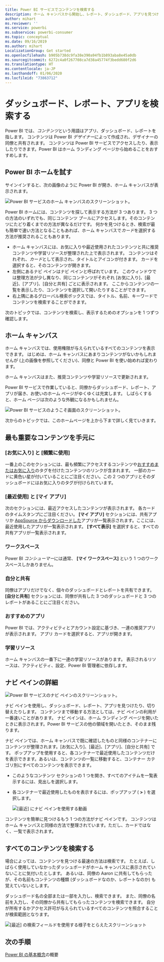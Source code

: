 ```yaml
---
title: Power BI サービスでコンテンツを検索する
description: ホーム キャンバスから開始し、レポート、ダッシュボード、アプリを見つけて開きます。
author: mihart
ms.reviewer: ''
ms.service: powerbi
ms.subservice: powerbi-consumer
ms.topic: conceptual
ms.date: 09/16/2019
ms.author: mihart
LocalizationGroup: Get started
ms.openlocfilehash: b905b738dc9fa38e390a94fb1b893aba8e45a0db
ms.sourcegitcommit: 6272c4a0f267708ca7d38a45774f3bedd680f2d6
ms.translationtype: HT
ms.contentlocale: ja-JP
ms.lasthandoff: 01/06/2020
ms.locfileid: "73863712"
---
```

# <a name="find-your-dashboards-reports-and-apps"></a>ダッシュボード、レポート、アプリを検索する
Power BI では、*コンテンツ*という用語はアプリ、ダッシュボード、レポートを指します。 コンテンツは Power BI *デザイナー*によって作成され、デザイナーの同僚と共有されます。 コンテンツは Power BI サービスでアクセスしたり、表示したりできます。Power BI はホーム ランディング ページから始めることをおすすめします。

## <a name="explore-power-bi-home"></a>Power BI ホームを試す
サインインすると、次の画像のように Power BI が開き、ホーム キャンバスが表示されます。
 
![Power BI サービスのホーム キャンバスのスクリーンショット。](media/end-user-home/power-bi-home.png)

Power BI ホームには、コンテンツを探して表示する方法が 3 つあります。 3 つの方法のいずれでも、同じコンテンツ プールにアクセスします。そのコンテンツにたどり着くまでの方法が異なるだけです。 何かを見つけるとき、検索が最も簡単で速い方法となることもあれば、ホーム キャンバスで*カード*を選択する方法が推奨されることもあります。

- ホーム キャンバスには、お気に入りや最近使用されたコンテンツと共に推奨コンテンツや学習リソースが整理された上で表示されます。 コンテンツはそれぞれ、*カード*として表示され、タイトルとアイコンが付きます。 カードを選択すると、そのコンテンツが開きます。
- 左側にあるナビ ペインはナビ ペインと呼ばれています。 このウィンドウでは整理方法が少し異なり、同じコンテンツがそれぞれ [お気に入り]、[最近]、[アプリ]、[自分と共有] ごとに表示されます。 ここからコンテンツの一覧を表示したり、コンテンツを選択して開いたりすることができます。
- 右上隅にあるグローバル検索ボックスでは、タイトル、名前、キーワードでコンテンツを検索することができます。

次のトピックでは、コンテンツを検索し、表示するためのオプションを 1 つずつ確認します。

## <a name="home-canvas"></a>ホーム キャンバス
ホーム キャンバスでは、使用権限が与えられているすべてのコンテンツを表示できます。 はじめは、ホーム キャンバスにあまりコンテンツがないかもしれませんが (上の画像を参照してください)、同僚と Power BI を使い始めれば変わります。

ホーム キャンバスはまた、推奨コンテンツや学習リソースで更新されます。 
 
Power BI サービスで作業していると、同僚からダッシュボード、レポート、アプリが届き、お使いのホーム ページがゆくゆくは充実します。 しばらくすると、ホーム ページは次のような外観になるかもしれません。

![Power BI サービスのようこそ画面のスクリーンショット。](media/end-user-home/power-bi-home-older.png)

 
次からのトピックでは、このホームページを上から下まで詳しく見ていきます。

## <a name="most-important-content-at-your-fingertips"></a>最も重要なコンテンツを手元に

### <a name="favorites-and-frequents"></a>[お気に入り] と [頻繁に使用]
一番上のこのセクションには、最も頻繁にアクセスするコンテンツや[おすすめまたはお気に入り](end-user-favorite.md)のタグを付けたコンテンツのリンクが含まれます。 一部のカードに黄色い星が付いていることにご注目ください。この 2 つのアプリとそのダッシュボードにはお気に入りのタグが付けられています。
 
### <a name="recents-and-my-apps"></a>[最近使用] と [マイ アプリ]
次のセクションには、最近アクセスしたコンテンツが表示されます。 各カードのタイムスタンプにご注目ください。 **[マイ アプリ]** セクションには、共有アプリか [AppSource からダウンロードした](end-user-apps.md)アプリが一覧表示されます。ここには、最近使用したアプリが一覧表示されます。 **[すべて表示]** を選択すると、すべての共有アプリが一覧表示されます。

### <a name="workspaces"></a>ワークスペース
Power BI *コンシューマー*には通常、 **[マイ ワークスペース]** という 1 つのワークスペースしかありません。 

### <a name="shared-with-me"></a>自分と共有
同僚はアプリだけでなく、個々のダッシュボードとレポートを共有できます。 **[自分と共有]** セクションには、同僚が共有した 3 つのダッシュボードと 3 つのレポートがあることにご注目ください。

### <a name="recommended-apps"></a>おすすめのアプリ
Power BI では、アクティビティとアカウント設定に基づき、一連の推奨アプリが表示されます。 アプリ カードを選択すると、アプリが開きます。
 
### <a name="learning-resources"></a>学習リソース
ホーム キャンバスの一番下に一連の学習リソースがあります。 表示されるリソースは、アクティビティ、設定、Power BI 管理者に依存します。 
 
## <a name="explore-the-nav-pane"></a>ナビ ペインの詳細

![Power BI サービスのナビ ペインのスクリーンショット。](media/end-user-home/power-bi-nav-bar.png)


ナビ ペインを使用し、ダッシュボード、レポート、アプリを見つけたり、切り替えたりします。 コンテンツまで移動する方法としては、ナビ ペインの利用が一番速いことがあります。
ナビ ペインは、ホーム ランディング ページを開いたときに表示されます。Power BI サービスの他の領域を開いたとき、そのまま残ります。
  
ナビ ペインでは、ホーム キャンバスで既に確認したものと同様のコンテナーにコンテンツが整理されます。[お気に入り]、[最近]、[アプリ]、[自分と共有] です。 ポップアップを使用すると、各コンテナーで最近使用したコンテンツだけを表示できます。あるいは、コンテンツの一覧に移動すると、コンテナー カテゴリ別にすべてのコンテンツを表示できます。
 
- このようなコンテンツ セクションの 1 つを開き、すべてのアイテムを一覧表示するには、見出しを選択します。
- 各コンテナーで最近使用したものを表示するには、ポップアップ ( **>** ) を選択します。

    ![[最近] にナビ ペインを使用する動画](media/end-user-home/power-bi-nav-bar.gif)

 
コンテンツを簡単に見つけるもう 1 つの方法がナビ ペインです。 コンテンツはホーム キャンバスと同様の方法で整理されています。ただし、カードではなく、一覧で表示されます。 

## <a name="search-all-of-your-content"></a>すべてのコンテンツを検索する
場合によっては、コンテンツを見つける最速の方法は検索です。 たとえば、しばらく使用していなかったダッシュボードがホーム キャンバスに表示されていないことに気付いたとします。 あるいは、同僚の Aaron に共有してもらったが、その名前もコンテンツの種類 (ダッシュボードなのか、レポートなのか) も覚えていないとします。
 
ダッシュボード名の全部または一部を入力し、検索できます。 また、同僚の名前を入力し、その同僚から共有してもらったコンテンツを検索できます。 自分が所有するかアクセス許可が与えられているすべてのコンテンツを照合することが検索範囲となります。

![[最近] の検索フィールドを使用する様子をとらえたスクリーンショット](media/end-user-home/power-bi-search.png)

## <a name="next-steps"></a>次の手順
[Power BI の基本概念](end-user-basic-concepts.md)の概要
